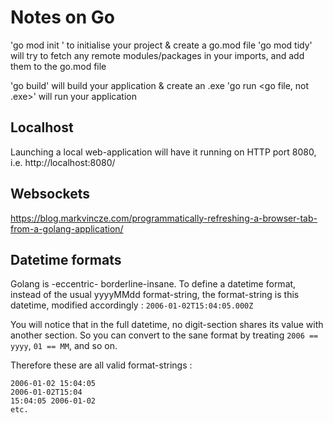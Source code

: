 # Notes on Go

'go mod init <project name>' to initialise your project & create a go.mod file
'go mod tidy' will try to fetch any remote modules/packages in your imports, and add them to the go.mod file

'go build' will build your application & create an .exe
'go run <go file, not .exe>' will run your application

## Localhost

Launching a local web-application will have it running on HTTP port 8080, i.e.
http://localhost:8080/

## Websockets

https://blog.markvincze.com/programmatically-refreshing-a-browser-tab-from-a-golang-application/

## Datetime formats

Golang is -eccentric- borderline-insane. To define a datetime format, instead of the usual yyyyMMdd format-string, the format-string is this datetime, modified accordingly : `2006-01-02T15:04:05.000Z`

You will notice that in the full datetime, no digit-section shares its value with another section. So you can convert to the sane format by treating `2006 == yyyy`, `01 == MM`, and so on.

Therefore these are all valid format-strings :

```
2006-01-02 15:04:05
2006-01-02T15:04
15:04:05 2006-01-02
etc.
```
